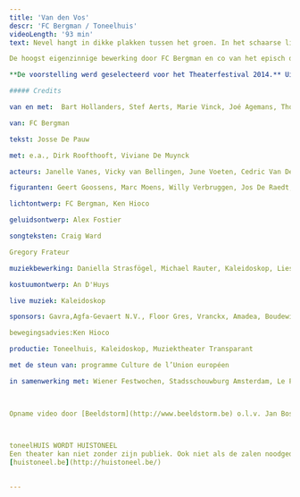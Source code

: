 ```yaml
---
title: 'Van den Vos'
descr: 'FC Bergman / Toneelhuis'
videoLength: '93 min'
text: Nevel hangt in dikke plakken tussen het groen. In het schaarse licht zien we de tijd voorbijgaan. Iets schiet tussen de planten door en verdwijnt weer. De mist neemt toe, vult het woud met een dicht wolkenpak, tot er niets anders meer overblijft dan een solide, witte massa. Verloren, op de tast, stapt hij door deze smog, door dit bos. Het bos dat kraakt en fluistert. Hij waadt door de varens en roept voorzichtig een naam en die klinkt als “Vos!” en “Vos?”. En de varens fluisteren mee. En hij kan amper een hand voor ogen zien in de mist die zich als een dikke deken om hem heen plooit.                

De hoogst eigenzinnige bewerking door FC Bergman en co van het episch diergedicht _Van de vos Reynaerde_ werd onthaald als ‘krankzinnig straf theater’. Liesa Van der Aa en het Berlijnse genre-crossing Solistenensemble Kaleidoskop componeerden de muziek voor deze muziektheatervoorstelling. Josse De Pauw zorgt voor woorden. Dirk Roofthooft, Viviane De Muynck en Gregory Frateur spelen mee, omringd door een aantal vrijwilligers.

**De voorstelling werd geselec­teerd voor het Theaterfestival 2014.** Uit het juryrapport: “Met deze krachttoer bewijst dit stelletje lefgozers dat ze eigenhandig een nieuw, visueel zinderend hoofdstuk aan onze theatergeschiedenis schrijven. Deze voorstelling is een belangwekkende stap in hun oeuvre en ontplooiing omdat visuele pracht en inhoudelijke kracht meer dan ooit in even­wicht zijn.”

##### Credits

van en met:  Bart Hollanders, Stef Aerts, Marie Vinck, Joé Agemans, Thomas Verstraeten

van: FC Bergman

tekst: Josse De Pauw

met: e.a., Dirk Roofthooft, Viviane De Muynck

acteurs: Janelle Vanes, Vicky van Bellingen, June Voeten, Cedric Van Den Abbeele, Bent Simons, Frederick Bruyninckx, Wim Verachtert

figuranten: Geert Goossens, Marc Moens, Willy Verbruggen, Jos De Raedt, Guy Willekens, Emile De Bekker, Jan Rottiers

lichtontwerp: FC Bergman, Ken Hioco

geluidsontwerp: Alex Fostier

songteksten: Craig Ward

Gregory Frateur

muziekbewerking: Daniella Strasfögel, Michael Rauter, Kaleidoskop, Liesa Van der Aa

kostuumontwerp: An D'Huys

live muziek: Kaleidoskop

sponsors: Gavra,Agfa-Gevaert N.V., Floor Gres, Vranckx, Amadea, Boudewijn Sea Park

bewegingsadvies:Ken Hioco

productie: Toneelhuis, Kaleidoskop, Muziektheater Transparant

met de steun van: programme Culture de l’Union européen

in samenwerking met: Wiener Festwochen, Stadsschouwburg Amsterdam, Le Phénix, Scène nationale de Valenciennes, Operadagen Rotterdam, Kaaitheater, Berliner Festspiele / Foreign Affairs       

‍

Opname video door [Beeldstorm](http://www.beeldstorm.be) o.l.v. Jan Bosteels

‍

toneelHUIS WORDT HUISTONEEL  
Een theater kan niet zonder zijn publiek. Ook niet als de zalen noodgedwongen leeg staan. Daarom zoeken de Toneelhuismakers u op vanuit hun schuiloorden. Ze spinnen vanuit hun huizen lange, onzichtbare draden tot bij u, met verhalen, gedichten, gedachten en beelden. Zo wordt Toneelhuis voor even Huistoneel. Geniet ervan!  
[huistoneel.be](http://huistoneel.be/)

‍
---
```

